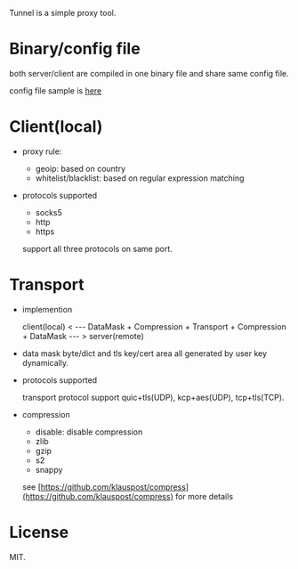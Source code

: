 Tunnel is a simple proxy tool.

# Binary/config file 
both server/client are compiled in one binary file and share same config file.

config file sample is [here](/conf/tunnel.yaml)

# Client(local)
* proxy rule:
    - geoip: based on country
    - whitelist/blacklist: based on regular expression matching
     
* protocols supported
    * socks5
    * http
    * https
    
    support all three protocols on same port.

# Transport

* implemention

    client(local) < --- DataMask + Compression + Transport + Compression + DataMask --- > server(remote) 

* data mask byte/dict and tls key/cert area all generated by user key dynamically.

* protocols supported
    
    transport protocol support quic+tls(UDP), kcp+aes(UDP), tcp+tls(TCP).

* compression
    - disable: disable compression
    - zlib
    - gzip
    - s2
    - snappy

    see [https://github.com/klauspost/compress](https://github.com/klauspost/compress) for more details

# License
MIT.